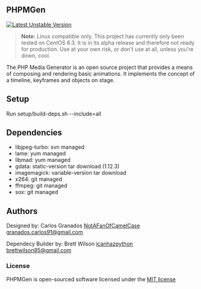 ## PHPMGen

[![Latest Unstable Version](http://imgh.us/unstable_1.svg)](https://github.com/NotAFanOfCamelCase/PHPMGen.git)

> **Note:** Linux compatible only. This project has currently only been tested on CentOS 6.3. It is in its alpha release and therefore not ready for production. Use at your own risk, or don't use at all, unless you're down, cool.

The PHP Media Generator is an open source project that provides a means of composing and rendering basic animations. It implements the concept of a timeline,
keyframes and objects on stage.

## Setup

Run setup/build-deps.sh --include=all

## Dependencies

* libjpeg-turbo: svn managed
* lame: yum managed
* libmad: yum managed
* gdata: static-version tar download (1.12.3)
* imagemagick: variable-version tar download
* x264: git managed
* ffmpeg: git managed
* sox: git managed

## Authors
Designed by:
Carlos Granados [NotAFanOfCamelCase](https://github.com/NotAFanOfCamelCase)
<granados.carlos91@gmail.com>

Dependecy Builder by:
Brett Wilson [icanhazpython](https://github.com/icanhazpython)
<brettwilson85@gmail.com>

### License

PHPMGen is open-sourced software licensed under the [MIT license](http://opensource.org/licenses/MIT)
